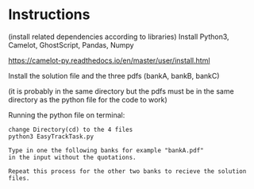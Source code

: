 # Instructions

(install related dependencies according to libraries)
Install Python3, Camelot, GhostScript, Pandas, Numpy

https://camelot-py.readthedocs.io/en/master/user/install.html

Install the solution file and the three pdfs (bankA, bankB, bankC)

(it is probably in the same directory but the pdfs must be in the same directory as the python file for the code to work)

Running the python file on terminal:

    change Directory(cd) to the 4 files
    python3 EasyTrackTask.py

    Type in one the following banks for example "bankA.pdf"
    in the input without the quotations.

    Repeat this process for the other two banks to recieve the solution files.









